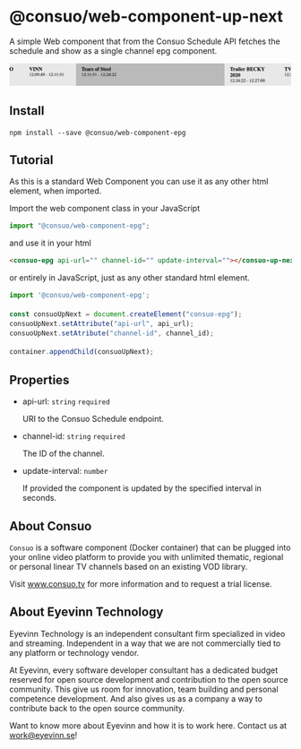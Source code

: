# @consuo/web-component-up-next

A simple Web component that from the Consuo Schedule API fetches the schedule and show as a single channel epg component.

![Up next Screenshot](epg-screenshot.png)

## Install

```
npm install --save @consuo/web-component-epg
```

## Tutorial

As this is a standard Web Component you can use it as any other html element, when imported.

Import the web component class in your JavaScript

```javascript
import "@consuo/web-component-epg";
```

and use it in your html

```html
<consuo-epg api-url="" channel-id="" update-interval=""></consuo-up-next>
```

or entirely in JavaScript, just as any other standard html element.

```javascript
import '@consuo/web-component-epg';

const consuoUpNext = document.createElement("consuo-epg");
consuoUpNext.setAttribute("api-url", api_url);
consuoUpNext.setAtribute("channel-id", channel_id);

container.appendChild(consuoUpNext);
```

## Properties

- api-url: `string` `required`

    URI to the Consuo Schedule endpoint.

- channel-id: `string` `required`

    The ID of the channel.

- update-interval: `number`

    If provided the component is updated by the specified interval in seconds.

## About Consuo

`Consuo` is a software component (Docker container) that can be plugged into your online video platform to provide you with unlimited thematic, regional or personal linear TV channels based on an existing VOD library.

Visit www.consuo.tv for more information and to request a trial license.

## About Eyevinn Technology

Eyevinn Technology is an independent consultant firm specialized in video and streaming. Independent in a way that we are not commercially tied to any platform or technology vendor.

At Eyevinn, every software developer consultant has a dedicated budget reserved for open source development and contribution to the open source community. This give us room for innovation, team building and personal competence development. And also gives us as a company a way to contribute back to the open source community.

Want to know more about Eyevinn and how it is to work here. Contact us at work@eyevinn.se!
